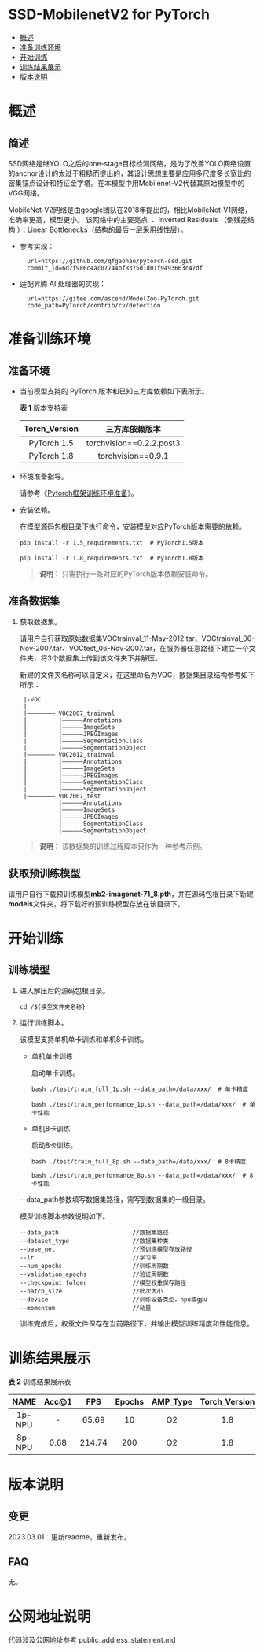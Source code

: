 # SSD-MobilenetV2 for PyTorch

-   [概述](概述.md)
-   [准备训练环境](准备训练环境.md)
-   [开始训练](开始训练.md)
-   [训练结果展示](训练结果展示.md)
-   [版本说明](版本说明.md)



# 概述

## 简述
SSD网络是继YOLO之后的one-stage目标检测网络，是为了改善YOLO网络设置的anchor设计的太过于粗糙而提出的，其设计思想主要是应用多尺度多长宽比的密集锚点设计和特征金字塔。在本模型中用Mobilenet-V2代替其原始模型中的VGG网络。

MobileNet-V2网络是由google团队在2018年提出的，相比MobileNet-V1网络，准确率更高，模型更小。 该网络中的主要亮点 ：
Inverted Residuals （倒残差结构 ）；Linear Bottlenecks（结构的最后一层采用线性层）。

- 参考实现：

  ```
    url=https://github.com/qfgaohao/pytorch-ssd.git 
    commit_id=6d7f986c4ac07744bf8375d1d01f9493663c47df
  ```

- 适配昇腾 AI 处理器的实现：

  ```
    url=https://gitee.com/ascend/ModelZoo-PyTorch.git
    code_path=PyTorch/contrib/cv/detection
  ```


# 准备训练环境

## 准备环境

- 当前模型支持的 PyTorch 版本和已知三方库依赖如下表所示。

  **表 1**  版本支持表

  | Torch_Version      | 三方库依赖版本                                 |
  | :--------: | :----------------------------------------------------------: |
  | PyTorch 1.5 | torchvision==0.2.2.post3 |
  | PyTorch 1.8 | torchvision==0.9.1 |
  
- 环境准备指导。

  请参考《[Pytorch框架训练环境准备](https://www.hiascend.com/document/detail/zh/ModelZoo/pytorchframework/ptes)》。
  
- 安装依赖。

  在模型源码包根目录下执行命令，安装模型对应PyTorch版本需要的依赖。
  ```
  pip install -r 1.5_requirements.txt  # PyTorch1.5版本
  
  pip install -r 1.8_requirements.txt  # PyTorch1.8版本
  ```
  > **说明：** 
  >只需执行一条对应的PyTorch版本依赖安装命令。


## 准备数据集

1. 获取数据集。

   请用户自行获取原始数据集VOCtrainval_11-May-2012.tar、VOCtrainval_06-Nov-2007.tar、VOCtest_06-Nov-2007.tar，在服务器任意路径下建立一个文件夹，将3个数据集上传到该文件夹下并解压。
   
   新建的文件夹名称可以自定义，在这里命名为VOC，数据集目录结构参考如下所示：
   ```
    |-VOC
    |
    |———————— VOC2007_trainval
    |         |——————Annotations
    |         |——————ImageSets
    |         |——————JPEGImages
    |         |——————SegmentationClass
    |         |——————SegmentationObject
    |———————— VOC2012_trainval
    |         |——————Annotations
    |         |——————ImageSets
    |         |——————JPEGImages
    |         |——————SegmentationClass
    |         |——————SegmentationObject
    |———————— VOC2007_test
              |——————Annotations
              |——————ImageSets
              |——————JPEGImages
              |——————SegmentationClass
              |——————SegmentationObject
   ```
   > **说明：** 
   >该数据集的训练过程脚本只作为一种参考示例。


## 获取预训练模型

请用户自行下载预训练模型**mb2-imagenet-71_8.pth**，并在源码包根目录下新建**models**文件夹，将下载好的预训练模型存放在该目录下。


# 开始训练

## 训练模型

1. 进入解压后的源码包根目录。

   ```
   cd /${模型文件夹名称} 
   ```

2. 运行训练脚本。

   该模型支持单机单卡训练和单机8卡训练。

   - 单机单卡训练

     启动单卡训练。

     ```
     bash ./test/train_full_1p.sh --data_path=/data/xxx/  # 单卡精度
     
     bash ./test/train_performance_1p.sh --data_path=/data/xxx/  # 单卡性能
     ```

   - 单机8卡训练

     启动8卡训练。

     ```
     bash ./test/train_full_8p.sh --data_path=/data/xxx/  # 8卡精度
     
     bash ./test/train_performance_8p.sh --data_path=/data/xxx/  # 8卡性能
     ```

   --data_path参数填写数据集路径，需写到数据集的一级目录。

   模型训练脚本参数说明如下。

   ```
   --data_path                     //数据集路径
   --dataset_type                  //数据集种类
   --base_net                      //预训练模型存放路径
   --lr                            //学习率
   --num_epochs                    //训练周期数
   --validation_epochs             //验证周期数
   --checkpoint_folder             //模型权重保存路径
   --batch_size                    //批次大小
   --device                        //训练设备类型，npu或gpu
   --momentum                      //动量
   ```

   训练完成后，权重文件保存在当前路径下，并输出模型训练精度和性能信息。


# 训练结果展示

**表 2** 训练结果展示表

|  NAME  | Acc@1 |  FPS   | Epochs | AMP_Type | Torch_Version |
| :----: | :---: | :----: | :----: | :------: | :-----------: |
| 1p-NPU |   -   | 65.69  |   10   |    O2    |      1.8      |
| 8p-NPU | 0.68  | 214.74 |  200   |    O2    |      1.8      |


# 版本说明

## 变更

2023.03.01：更新readme，重新发布。

## FAQ

无。

# 公网地址说明

代码涉及公网地址参考 public_address_statement.md